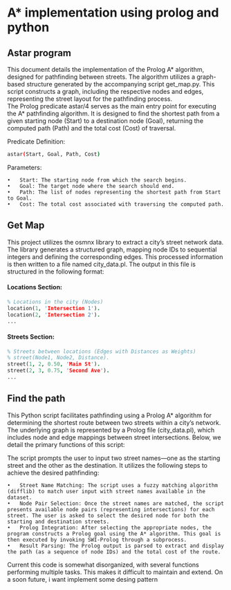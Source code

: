 # A* implementation using prolog and python

## Astar program 
This document details the implementation of the Prolog A* algorithm, designed for pathfinding between streets. The algorithm utilizes a graph-based structure generated by the accompanying script get_map.py. This script constructs a graph, including the respective nodes and edges, representing the street layout for the pathfinding process.\
The Prolog predicate astar/4 serves as the main entry point for executing the A* pathfinding algorithm. It is designed to find the shortest path from a given starting node (Start) to a destination node (Goal), returning the computed path (Path) and the total cost (Cost) of traversal.

Predicate Definition:
``` bash
astar(Start, Goal, Path, Cost)
```
Parameters:

	•	Start: The starting node from which the search begins.
	•	Goal: The target node where the search should end.
	•	Path: The list of nodes representing the shortest path from Start to Goal.
	•	Cost: The total cost associated with traversing the computed path.


## Get Map 
This project utilizes the osmnx library to extract a city’s street network data. The library generates a structured graph, mapping node IDs to sequential integers and defining the corresponding edges. This processed information is then written to a file named city_data.pl. The output in this file is structured in the following format:

#### Locations Section:
```prolog
% Locations in the city (Nodes)
location(1, 'Intersection 1').
location(2, 'Intersection 2').
...
```
#### Streets Section:
```prolog
% Streets between locations (Edges with Distances as Weights)
% street(Node1, Node2, Distance).
street(1, 2, 0.50, 'Main St').
street(2, 3, 0.75, 'Second Ave').
...
```

## Find the path
This Python script facilitates pathfinding using a Prolog A* algorithm for determining the shortest route between two streets within a city’s network. The underlying graph is represented by a Prolog file (city_data.pl), which includes node and edge mappings between street intersections. Below, we detail the primary functions of this script:

The script prompts the user to input two street names—one as the starting street and the other as the destination. It utilizes the following steps to achieve the desired pathfinding:

	•	Street Name Matching: The script uses a fuzzy matching algorithm (difflib) to match user input with street names available in the dataset.
	•	Node Pair Selection: Once the street names are matched, the script presents available node pairs (representing intersections) for each street. The user is asked to select the desired node for both the starting and destination streets.
	•	Prolog Integration: After selecting the appropriate nodes, the program constructs a Prolog goal using the A* algorithm. This goal is then executed by invoking SWI-Prolog through a subprocess.
	•	Result Parsing: The Prolog output is parsed to extract and display the path (as a sequence of node IDs) and the total cost of the route.


Current this code is somewhat disorganized, with several functions performing multiple tasks. This makes it difficult to maintain and extend. On a soon future, i want implement some desing pattern 

